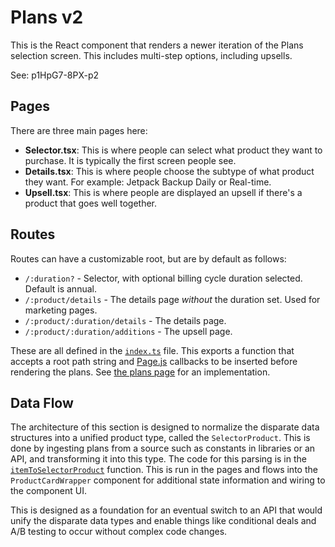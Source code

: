 # Plans v2
This is the React component that renders a newer iteration of the Plans selection screen. This includes multi-step options, including upsells.

See: p1HpG7-8PX-p2

## Pages
There are three main pages here:

- **Selector.tsx**: This is where people can select what product they want to purchase. It is typically the first screen people see.
- **Details.tsx**: This is where people choose the subtype of what product they want. For example: Jetpack Backup Daily or Real-time.
- **Upsell.tsx**: This is where people are displayed an upsell if there's a product that goes well together.

## Routes
Routes can have a customizable root, but are by default as follows:

- `/:duration?` - Selector, with optional billing cycle duration selected. Default is annual.
- `/:product/details` - The details page _without_ the duration set. Used for marketing pages.
- `/:product/:duration/details` - The details page.
- `/:product/:duration/additions` - The upsell page.

These are all defined in the [`index.ts`](https://github.com/automattic/wp-calypso/blob/3006a0e1f189703639c43df5a9a74737cd77a0f4/client/my-sites/plans-v2/index.ts#L16-L20) file. This exports a function that accepts a root path string and [Page.js](https://visionmedia.github.io/page.js/) callbacks to be inserted before rendering the plans. See [the plans page](https://github.com/automattic/wp-calypso/blob/3006a0e1f189703639c43df5a9a74737cd77a0f4/client/my-sites/plans/index.js#L26-L42) for an implementation.

## Data Flow
The architecture of this section is designed to normalize the disparate data structures into a unified product type, called the `SelectorProduct`. This is done by ingesting plans from a source such as constants in libraries or an API, and transforming it into this type. The code for this parsing is in the [`itemToSelectorProduct`](https://github.com/automattic/wp-calypso/blob/cf0c02b4546086967d5263a36b46866727cf0d2f/client/my-sites/plans-v2/utils.ts#L198-L258) function. This is run in the pages and flows into the `ProductCardWrapper` component for additional state information and wiring to the component UI.

This is designed as a foundation for an eventual switch to an API that would unify the disparate data types and enable things like conditional deals and A/B testing to occur without complex code changes.
